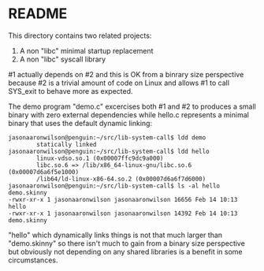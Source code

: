 # README

This directory contains two related projects:

1. A non "libc" minimal startup replacement
2. A non "libc" syscall library

#1 actually depends on #2 and this is OK from a binrary size
perspective because #2 is a trivial amount of code on Linux and allows
#1 to call SYS_exit to behave more as expected.

The demo program "demo.c" excercises both #1 and #2 to produces a
small binary with zero external dependencies while hello.c represents
a minimal binary that uses the default dynamic linking:

    jasonaaronwilson@penguin:~/src/lib-system-call$ ldd demo
            statically linked
    jasonaaronwilson@penguin:~/src/lib-system-call$ ldd hello
            linux-vdso.so.1 (0x00007ffc9dc9a000)
            libc.so.6 => /lib/x86_64-linux-gnu/libc.so.6 (0x00007d6a6f5e1000)
            /lib64/ld-linux-x86-64.so.2 (0x00007d6a6f7d6000)
    jasonaaronwilson@penguin:~/src/lib-system-call$ ls -al hello demo.skinny 
    -rwxr-xr-x 1 jasonaaronwilson jasonaaronwilson 16656 Feb 14 10:13 hello
    -rwxr-xr-x 1 jasonaaronwilson jasonaaronwilson 14392 Feb 14 10:13 demo.skinny

"hello" which dynamically links things is not that much larger than
"demo.skinny" so there isn't much to gain from a binary size
perspective but obviously not depending on any shared libraries is a
benefit in some circumstances.

